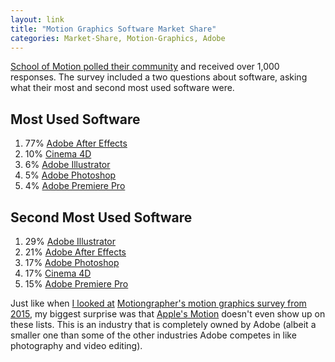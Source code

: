 ```yaml
---
layout: link
title: "Motion Graphics Software Market Share"
categories: Market-Share, Motion-Graphics, Adobe
---
```


[School of Motion polled their community](https://www.schoolofmotion.com/blog/2019-motion-design-survey) and received over 1,000 responses. The survey included a two questions about software, asking what their most and second most used software were.

## Most Used Software

1. 77% [Adobe After Effects](https://www.adobe.com/products/aftereffects.html)
2. 10% [Cinema 4D](https://www.maxon.net/en-us/)
3. 6% [Adobe Illustrator](https://www.adobe.com/products/illustrator.html)
4. 5% [Adobe Photoshop](https://www.adobe.com/products/photoshop.html)
5. 4% [Adobe Premiere Pro](https://www.adobe.com/products/premiere.html)

## Second Most Used Software

1. 29% [Adobe Illustrator](https://www.adobe.com/products/illustrator.html)
2. 21% [Adobe After Effects](https://www.adobe.com/products/aftereffects.html)
3. 17% [Adobe Photoshop](https://www.adobe.com/products/photoshop.html)
4. 17% [Cinema 4D](https://www.maxon.net/en-us/)
5. 15% [Adobe Premiere Pro](https://www.adobe.com/products/premiere.html)

Just like when [I looked at](https://blog.robenkleene.com/2019/05/30/2015-motion-graphics-software-market-share/) [Motiongrapher's motion graphics survey from 2015](http://motionographer.com/2016/01/25/2015-hardware-survey-results/), my biggest surprise was that [Apple's Motion](https://en.wikipedia.org/wiki/Motion_(software)) doesn't even show up on these lists. This is an industry that is completely owned by Adobe (albeit a smaller one than some of the other industries Adobe competes in like photography and video editing).

